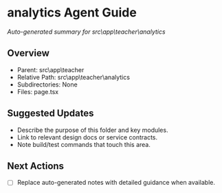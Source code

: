 ﻿# analytics Agent Guide
*Auto-generated summary for src\app\teacher\analytics*

## Overview
- Parent: src\app\teacher
- Relative Path: src\app\teacher\analytics
- Subdirectories: None
- Files: page.tsx

## Suggested Updates
- Describe the purpose of this folder and key modules.
- Link to relevant design docs or service contracts.
- Note build/test commands that touch this area.

## Next Actions
- [ ] Replace auto-generated notes with detailed guidance when available.
